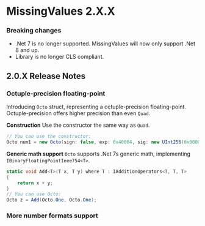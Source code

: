# MissingValues 2.X.X
### Breaking changes
- .Net 7 is no longer supported. MissingValues will now only support .Net 8 and up.
- Library is no longer CLS compliant.

## 2.0.X Release Notes

### Octuple-precision floating-point
Introducing `Octo` struct, representing a octuple-precision floating-point. Octuple-precision offers higher precision than even `Quad`.

**Construction**
Use the constructor the same way as `Quad`.
```csharp
// You can use the constructor:
Octo num1 = new Octo(sign: false, exp: 0x40004, sig: new UInt256(0x0000_9400_0000_0000, 0x0000_0000_0000_0000, 0x0000_0000_0000_0000, 0x0000_0000_0000_0000));
```

**Generic math support**
`Octo` supports .Net 7s generic math, implementing `IBinaryFloatingPointIeee754<T>`.
```csharp
static void Add<T>(T x, T y) where T : IAdditionOperators<T, T, T>
{
	return x + y;
}
// You can use Octo:
Octo z = Add(Octo.One, Octo.One);
```

### More number formats support
